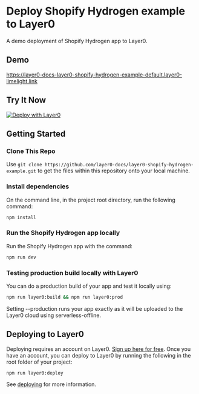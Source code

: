 # Deploy Shopify Hydrogen example to Layer0

A demo deployment of Shopify Hydrogen app to Layer0.

## Demo

https://layer0-docs-layer0-shopify-hydrogen-example-default.layer0-limelight.link

## Try It Now

[![Deploy with Layer0](https://docs.layer0.co/button.svg)](https://app.layer0.co/deploy?repo=https://github.com/layer0-docs/layer0-shopify-hydrogen-example)

## Getting Started

### Clone This Repo

Use `git clone https://github.com/layer0-docs/layer0-shopify-hydrogen-example.git` to get the files within this repository onto your local machine.

### Install dependencies

On the command line, in the project root directory, run the following command:

```bash
npm install
```

### Run the Shopify Hydrogen app locally

Run the Shopify Hydrogen app with the command:

```bash
npm run dev
```

### Testing production build locally with Layer0

You can do a production build of your app and test it locally using:

```bash
npm run layer0:build && npm run layer0:prod
```

Setting --production runs your app exactly as it will be uploaded to the Layer0 cloud using serverless-offline.

## Deploying to Layer0

Deploying requires an account on Layer0. [Sign up here for free](https://app.layer0.co/signup). Once you have an account, you can deploy to Layer0 by running the following in the root folder of your project:

```bash
npm run layer0:deploy
```

See [deploying](https://docs.layer0.co/guides/deploying) for more information.

